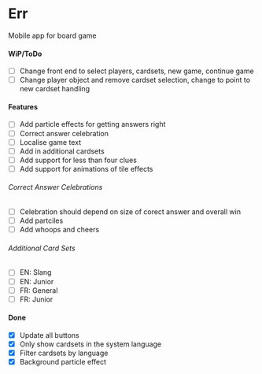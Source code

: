 # Err
Mobile app for board game

#### WiP/ToDo
- [ ] Change front end to select players, cardsets, new game, continue game
- [ ] Change player object and remove cardset selection, change to point to new cardset handling

#### Features
- [ ] Add particle effects for getting answers right
- [ ] Correct answer celebration
- [ ] Localise game text
- [ ] Add in additional cardsets
- [ ] Add support for less than four clues
- [ ] Add support for animations of tile effects

###### Correct Answer Celebrations
- [ ] Celebration should depend on size of corect answer and overall win
- [ ] Add partciles
- [ ] Add whoops and cheers

###### Additional Card Sets
- [ ] EN: Slang
- [ ] EN: Junior
- [ ] FR: General
- [ ] FR: Junior

#### Done
- [x] Update all buttons
- [x] Only show cardsets in the system language
- [x] Filter cardsets by language
- [x] Background particle effect
